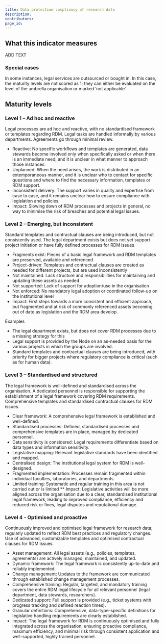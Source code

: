 ```yaml
---
title: Data protection compliancy of research data
description: 
contributors: 
page_id: 
---
```

## What this indicator measures
ADD TEXT

### Special cases
In some instances, legal services are outsourced or bought in. In this case, the maturity levels are not scored as 1; they can either be evaluated on the level of the umbrella organisation or marked ‘not applicable’.

## Maturity levels

### Level 1 – Ad hoc and reactive
Legal processes are ad hoc and reactive, with no standardised framework or templates regarding RDM. Legal tasks are handled informally by various departments. Agreements go through minimal review.
* Reactive: No specific workflows and templates are generated, data stewards become involved only when specifically asked or when there is an immediate need, and it is unclear in what manner to approach those instances.
* Unplanned: When the need arises, the work is distributed in an extemporaneous manner, and it is unclear who to contact for specific questions and where to find the necessary information, templates or RDM support.
* Inconsistent delivery: The support varies in quality and expertise from case to case, and it remains unclear how to ensure compliance with legislation and policies.
* Impact: Slowing down of RDM processes and projects in general, no way to minimise the risk of breaches and potential legal issues.

### Level 2 – Emerging, but inconsistent
Standard templates and contractual clauses are being introduced, but not consistently used. The legal department exists but does not yet support project initiation or have fully defined processes for RDM issues.
* Fragments exist: Pieces of a basic legal framework and RDM templates are preserved, available and referenced
* Project-driven: Templates and contractual clauses are created as needed for different projects, but are used inconsistently
* Not maintained: Lack structure and responsibilities for maintaining and updating these assets as needed 
* Not supported: Lack of support for adoption/use in the organisation
* Not enforced: No mandatory legal adoption or coordinated follow-up on the institutional level
* Impact: First steps towards a more consistent and efficient approach, but fragmented and at risk of commonly referenced assets becoming out of date as legislation and the RDM area develop.

Examples
* The legal department exists, but does not cover RDM processes due to a missing strategy for this
* Legal support is provided by the Node on an as-needed basis for the various projects in which the groups are involved.
* Standard templates and contractual clauses are being introduced, with priority for bigger projects where regulatory compliance is critical (such as for human data).

### Level 3 – Standardised and structured
The legal framework is well-defined and standardised across the organisation. A dedicated personnel is responsible for supporting the establishment of a legal framework covering RDM requirements. Comprehensive templates and standardised contractual clauses for RDM issues. 
* Clear framework: A comprehensive legal framework is established and well-defined.
* Standardised processes: Defined, standardised processes and comprehensive templates are in place, managed by dedicated personnel.
* Data sensitivity is considered: Legal requirements differentiate based on data types and information sensitivity.
* Legislative mapping: Relevant legislative standards have been identified and mapped.
* Centralised design: The institutional legal system for RDM is well-designed.
* Fragmented implementation: Processes remain fragmented within individual faculties, laboratories, and departments.
* Limited training: Systematic and regular training in this area is not carried out or is limited
** Impact: Legislative activities will be more aligned across the organisation due to a clear, standardised institutional legal framework, leading to improved compliance, efficiency and reduced risk or fines, legal disputes and reputational damage.

### Level 4 - Optimised and proactive
Continuously improved and optimised legal framework for research data; regularly updated to reflect RDM best practices and regulatory changes. Use of advanced, customizable templates and optimised contractual clauses for RDM issues.
* Asset management: All legal assets (e.g., policies, templates, agreements) are actively managed, maintained, and updated.
* Dynamic framework: The legal framework is consistently up-to-date and reliably implemented.
* Change management: Updates to the framework are communicated through established change management processes.
* Comprehensive training: Regular, targeted, and mandatory training covers the entire RDM legal lifecycle for all relevant personnel (legal department, data stewards, researchers).
* Dedicated support: Full support is provided (e.g., ticket systems with progress tracking and defined reaction times).
* Granular definitions: Comprehensive, data-type-specific definitions for legislative handling requirements are clearly established.
* Impact: The legal framework for RDM is continuously optimised and fully integrated across the organisation, ensuring proactive compliance, maximum efficiency, and minimal risk through consistent application and well-supported, highly trained personnel.
